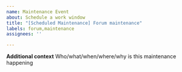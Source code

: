 ```yaml
---
name: Maintenance Event
about: Schedule a work window
title: "[Scheduled Maintenance] Forum maintenance"
labels: forum,maintenance
assignees: ''

---
```


<!--
start: 2023-08-24T13:00:00.220Z
end: 2023-08-24T14:00:00.220Z
expectedDown: Forum
-->

**Additional context**
Who/what/when/where/why is this maintenance happening

